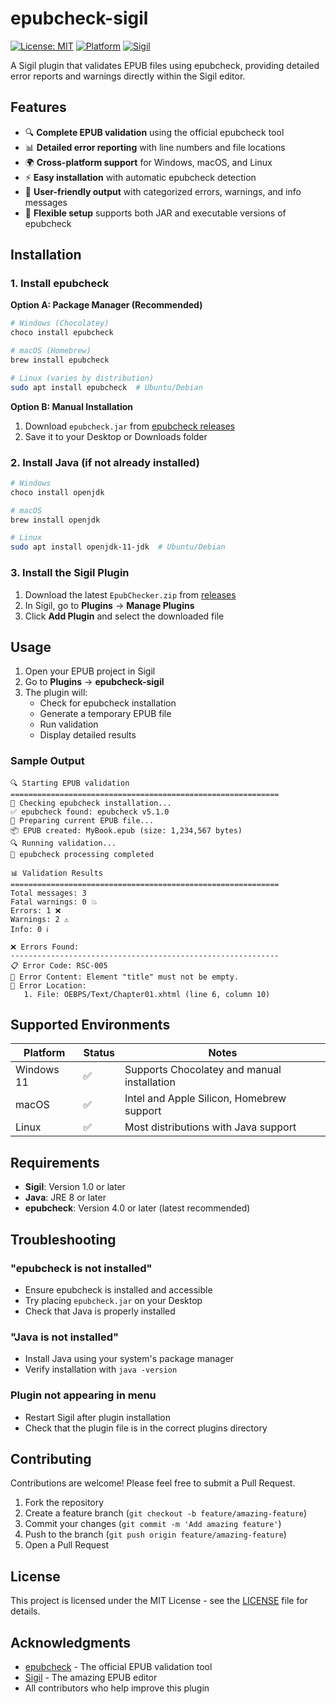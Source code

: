 # epubcheck-sigil

[![License: MIT](https://img.shields.io/badge/License-MIT-yellow.svg)](https://opensource.org/licenses/MIT)
[![Platform](https://img.shields.io/badge/platform-Windows%20%7C%20macOS%20%7C%20Linux-lightgrey)](https://github.com/yourusername/epubcheck-sigil)
[![Sigil](https://img.shields.io/badge/Sigil-1.0%2B-blue)](https://sigil-ebook.com/)

A Sigil plugin that validates EPUB files using epubcheck, providing detailed error reports and warnings directly within the Sigil editor.

## Features

- 🔍 **Complete EPUB validation** using the official epubcheck tool
- 📊 **Detailed error reporting** with line numbers and file locations
- 🌍 **Cross-platform support** for Windows, macOS, and Linux
- ⚡ **Easy installation** with automatic epubcheck detection
- 🎯 **User-friendly output** with categorized errors, warnings, and info messages
- 🔧 **Flexible setup** supports both JAR and executable versions of epubcheck

## Installation

### 1. Install epubcheck

**Option A: Package Manager (Recommended)**
```bash
# Windows (Chocolatey)
choco install epubcheck

# macOS (Homebrew)
brew install epubcheck

# Linux (varies by distribution)
sudo apt install epubcheck  # Ubuntu/Debian
```

**Option B: Manual Installation**
1. Download `epubcheck.jar` from [epubcheck releases](https://github.com/w3c/epubcheck/releases)
2. Save it to your Desktop or Downloads folder

### 2. Install Java (if not already installed)

```bash
# Windows
choco install openjdk

# macOS
brew install openjdk

# Linux
sudo apt install openjdk-11-jdk  # Ubuntu/Debian
```

### 3. Install the Sigil Plugin

1. Download the latest `EpubChecker.zip` from [releases](https://github.com/yourusername/epubcheck-sigil/releases)
2. In Sigil, go to **Plugins** → **Manage Plugins**
3. Click **Add Plugin** and select the downloaded file

## Usage

1. Open your EPUB project in Sigil
2. Go to **Plugins** → **epubcheck-sigil**
3. The plugin will:
   - Check for epubcheck installation
   - Generate a temporary EPUB file
   - Run validation
   - Display detailed results

### Sample Output

```
🔍 Starting EPUB validation
============================================================
🔧 Checking epubcheck installation...
✅ epubcheck found: epubcheck v5.1.0
📖 Preparing current EPUB file...
📦 EPUB created: MyBook.epub (size: 1,234,567 bytes)
🔍 Running validation...
📄 epubcheck processing completed

📊 Validation Results
============================================================
Total messages: 3
Fatal warnings: 0 💥
Errors: 1 ❌
Warnings: 2 ⚠️
Info: 0 ℹ️

❌ Errors Found:
------------------------------------------------------------
📋 Error Code: RSC-005
📄 Error Content: Element "title" must not be empty.
📍 Error Location:
   1. File: OEBPS/Text/Chapter01.xhtml (line 6, column 10)
```

## Supported Environments

| Platform | Status | Notes |
|----------|--------|-------|
| Windows 11 | ✅ | Supports Chocolatey and manual installation |
| macOS | ✅ | Intel and Apple Silicon, Homebrew support |
| Linux | ✅ | Most distributions with Java support |

## Requirements

- **Sigil**: Version 1.0 or later
- **Java**: JRE 8 or later
- **epubcheck**: Version 4.0 or later (latest recommended)

## Troubleshooting

### "epubcheck is not installed"
- Ensure epubcheck is installed and accessible
- Try placing `epubcheck.jar` on your Desktop
- Check that Java is properly installed

### "Java is not installed"
- Install Java using your system's package manager
- Verify installation with `java -version`

### Plugin not appearing in menu
- Restart Sigil after plugin installation
- Check that the plugin file is in the correct plugins directory

## Contributing

Contributions are welcome! Please feel free to submit a Pull Request.

1. Fork the repository
2. Create a feature branch (`git checkout -b feature/amazing-feature`)
3. Commit your changes (`git commit -m 'Add amazing feature'`)
4. Push to the branch (`git push origin feature/amazing-feature`)
5. Open a Pull Request

## License

This project is licensed under the MIT License - see the [LICENSE](LICENSE) file for details.

## Acknowledgments

- [epubcheck](https://github.com/w3c/epubcheck) - The official EPUB validation tool
- [Sigil](https://sigil-ebook.com/) - The amazing EPUB editor
- All contributors who help improve this plugin

